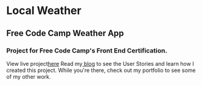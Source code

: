 # Local Weather
## Free Code Camp Weather App

### Project for Free Code Camp's Front End Certification.

View live project<a href="">here</a>
Read my<a href="http://www.recklessmoxie.com/blog/Local-Weather-App/"> blog</a> to see the User Stories and learn how I created this project.
While you're there, check out my portfolio to see some of my other work.
